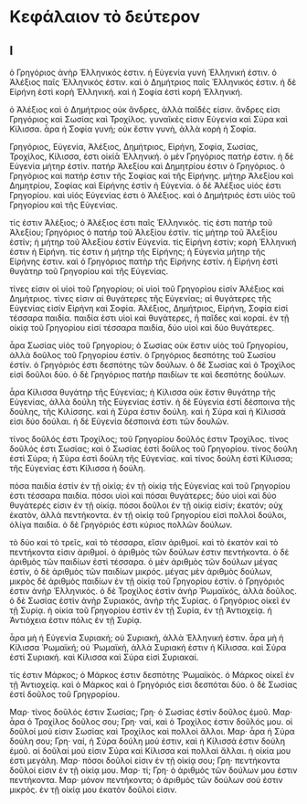 # Κεφάλαιον τὸ δεύτερον
## I

ὁ Γρηγόριος ἀνὴρ Ἑλληνικός ἐστιν. ἡ Εὐγενία γυνὴ Ἑλληνική ἐστιν. ὁ Ἀλέξιος παῖς Ἑλληνικός ἐστιν. καὶ ὁ Δημήτριος παῖς Ἑλληνικός ἐστιν. ἡ δὲ Εἰρήνη ἐστὶ κορὴ Ἑλληνική. καὶ ἡ Σοφία ἐστὶ κορή Ἑλληνική.

ὁ Ἀλέξιος καὶ ὁ Δημήτριος οὐκ ἄνδρες, ἀλλὰ παῖδές εἰσιν. ἄνδρες εἰσι Γρηγόριος καὶ Σωσίας καὶ Τροχίλος. γυναῖκές εἰσιν Εὐγενία καὶ Σύρα καὶ Κίλισσα. ἆρα ἡ Σοφία γυνή; οὐκ ἔστιν γυνὴ, ἀλλὰ κορὴ ἡ Σοφία.

Γρηγόριος, Εὐγενία, Ἀλέξιος, Δημήτριος, Εἰρήνη, Σοφία, Σωσίας, Τροχίλος, Κίλισσα, ἐστι οἰκίᾱ Ἑλληνική. ὁ μὲν Γρηγόριος πατήρ ἐστιν. ἡ δὲ Εὐγενία μήτηρ ἐστίν. πατήρ Ἀλεξίου καὶ Δημητρίου ἐστιν ὁ Γρηγόριος. ὁ Γρηγόριος καὶ πατήρ ἐστιν τῆς Σοφίας καὶ τῆς Εἰρήνης. μήτηρ Ἀλεξίου καὶ Δημητρίου, Σοφίας καὶ Εἰρήνης ἐστὶν ἡ Εὐγενία. ὁ δὲ Ἀλέξιος υἱός ἐστι Γρηγορίου. καὶ υἱός Εὐγενίας ἐστι ὁ Ἀλέξιος. καὶ ὁ Δημήτριός ἐστι υἱὸς τοῦ Γρηγορίου καὶ τῆς Εὐγενίας.

τίς ἐστιν Ἀλέξιος; ὁ Ἀλέξιος ἐστι παῖς Ἑλληνικός. τίς ἐστι πατήρ τοῦ Ἀλεξίου; Γρηγόριος ὁ πατήρ τοῦ Ἀλεξίου ἐστίν. τίς μήτηρ τοῦ Ἀλεξίου ἐστίν; ἡ μήτηρ τοῦ Ἀλεξίου ἐστίν Εὐγενία. τίς Εἰρήνη ἐστίν; κορὴ Ἑλληνική ἐστιν ἡ Εἰρήνη. τίς ἐστιν ἡ μήτηρ τῆς Εἰρήνης; ἡ Εὐγενία μήτηρ τῆς Εἰρήνης ἐστιν. καὶ ὁ Γρηγόριος πατὴρ τῆς Εἰρήνης ἐστίν. ἡ Εἰρήνη ἐστὶ θυγάτηρ τοῦ Γρηγορίου καὶ τῆς Εὐγενίας.

τίνες εἰσιν οἱ υἱοὶ τοῦ Γρηγορίου; οἱ υἱοὶ τοῦ Γρηγορίου εἰσίν Ἀλέξιος καὶ Δημήτριος. τίνες εἰσιν αἱ θυγάτερες τῆς Εὐγενίας; αἱ θυγάτερες τῆς Εὐγενίας εἰσίν Εἰρήνη καὶ Σοφία. Ἀλέξιος, Δημήτριος, Εἰρήνη, Σοφία εἰσί τέσσαρα παιδία. παιδία ἐστι υἱοὶ καὶ θυγάτερες, ἢ παῖδες καὶ κοραί. ἐν τῇ οἰκίᾳ τοῦ Γρηγορίου εἰσί τέσσαρα παιδία, δύο υἱοὶ καὶ δύο θυγάτερες.

ἆρα Σωσίας υἱὸς τοῦ Γρηγορίου; ὁ Σωσίας οὐκ ἔστιν υἱὸς τοῦ Γρηγορίου, ἀλλὰ δοῦλος τοῦ Γρηγορίου ἐστίν. ὁ Γρηγόριος δεσπότης τοῦ Σωσίου ἐστίν. ὁ Γρηγόριός ἐστι δεσπότης τῶν δούλων. ὁ δὲ Σωσίας καὶ ὁ Τροχίλος εἰσί δοῦλοι δύο. ὁ δὲ Γρηγόριος πατὴρ παιδίων τε καὶ δεσπότης δούλων.

ἆρα Κίλισσα θυγάτηρ τῆς Εὐγενίας; ἡ Κίλισσα οὐκ ἔστιν θυγάτηρ τῆς Εὐγενίας, ἀλλὰ δούλη τῆς Εὐγενίας ἐστίν. ἡ δὲ Εὐγενία ἐστί δέσποινα τῆς δούλης, τῆς Κιλίσσης. καὶ ἡ Σύρα ἐστιν δούλη. καὶ ἡ Σύρα καὶ ἡ Κίλισσά εἰσι δύο δούλαι. ἡ δὲ Εὐγενία δέσποινά ἐστι τῶν δουλῶν.

τίνος δοῦλός ἐστι Τροχίλος; τοῦ Γρηγορίου δοῦλός ἐστιν Τροχίλος. τίνος δοῦλός ἐστι Σωσίας; καὶ ὁ Σωσίας ἐστὶ δοῦλος τοῦ Γρηγορίου. τίνος δούλη ἐστὶ Σύρα; ἡ Σύρα ἐστὶ δούλη τῆς Εὐγενίας. καὶ τίνος δούλη ἐστὶ Κίλισσα; τῆς Εὐγενίας ἐστι Κίλισσα ἡ δούλη.

πόσα παιδία ἐστίν ἐν τῇ οἰκίᾳ; ἐν τῇ οἰκίᾳ τῆς Εὐγενίας καὶ τοῦ Γρηγορίου ἐστι τέσσαρα παιδία. πόσοι υἱοὶ καὶ πόσαι θυγάτερες; δύο υἱοὶ καὶ δύο θυγάτερές εἰσιν ἐν τῇ οἰκίᾳ. πόσοι δοῦλοι ἐν τῇ οἰκίᾳ εἰσίν; ἑκατόν; οὐχ ἑκατὸν, ἀλλὰ πεντήκοντα. ἐν τῇ οἰκίᾳ τοῦ Γρηγορίου εἰσὶ πολλοὶ δούλοι, ὀλίγα παιδία. ὁ δὲ Γρηγόριός ἐστι κύριος πολλῶν δούλων.

τὸ δύο καὶ τὸ τρεῖς, καὶ τὸ τέσσαρα, εἴσιν ἀριθμοί. καὶ τὸ ἑκατὸν καὶ τὸ πεντήκοντα εἰσιν ἀριθμοί. ὁ ἀριθμὸς τῶν δούλων ἐστιν πεντήκοντα. ὁ δὲ ἀριθμὸς τῶν παιδίων ἐστὶ τέσσαρα. ὁ μὲν ἀριθμὸς τῶν δούλων μέγας ἐστίν, ὁ δὲ ἀριθμὸς τῶν παιδίων μικρός. μέγας μὲν ἀριθμὸς δούλων, μικρὸς δὲ ἀριθμὸς παιδίων ἐν τῇ οἰκίᾳ τοῦ Γρηγορίου ἐστίν.
ὁ Γρηγόριός ἐστιν ἀνὴρ Ἑλληνικός. ὁ δὲ Τροχίλος ἐστὶν ἀνὴρ Ῥωμαϊκός, ἀλλὰ δοῦλος. ὁ δὲ Σωσίας ἐστὶν ἀνὴρ Συριακός, ἀνὴρ τῆς Συρίας. ὁ Γρηγόριος οἰκεῖ ἐν τῇ Συρίᾳ. ἡ οἰκία τοῦ Γρηγορίου ἐστὶν ἐν τῇ Συρία, ἐν τῇ Ἀντιοχείᾳ. ἡ Ἀντιόχεια ἐστιν πόλις ἐν τῇ Συρίᾳ.

ἆρα μὴ ἡ Εὐγενία Συριακή; οὐ Συριακή, ἀλλὰ Ἑλληνική ἐστιν. ἆρα μὴ ἡ Κίλισσα Ῥωμαϊκή; οὐ Ῥωμαϊκή, ἀλλὰ Συριακή ἐστιν ἡ Κίλισσα. καὶ Σύρα ἐστί Συριακή. καὶ Κίλισσα καὶ Σύρα εἰσὶ Συριακαί.

τίς ἐστιν Μάρκος; ὁ Μάρκος ἐστιν δεσπότης Ῥωμαϊκὸς. ὁ Μάρκος οἰκεῖ ἐν τῇ Ἀντιοχείᾳ. καὶ ὁ Μάρκος καὶ ὁ Γρηγόριός εἰσι δεσπόται δύο. ὁ δὲ Σωσίας ἐστί δοῦλος τοῦ Γρηγρορίου.

Μαρ· τίνος δοῦλός ἐστιν Σωσίας;
Γρη· ὁ Σωσίας ἐστὶν δοῦλος ἐμοῦ.
Μαρ· ἆρα ὁ Τροχίλος δοῦλος σου;
Γρη· ναί, καὶ ὁ Τροχίλος ἐστιν δοῦλός μου. οἱ δοῦλοί μού εἰσιν Σωσίας καὶ Τροχίλος καὶ πολλοὶ ἄλλοι.
Μαρ· ἆρα ἡ Σύρα δούλη σου;
Γρη· ναί, ἡ Σύρα δούλη μού ἐστιν, καὶ ἡ Κίλισσά ἐστιν δούλη ἐμοῦ. αἱ δοῦλαί μού εἰσιν Σύρα καὶ Κίλισσα καὶ πολλαὶ ἄλλαι. ἡ οἰκία μου ἐστι μεγάλη.
Μαρ· πόσοι δοῦλοί εἰσιν ἐν τῇ οἰκίᾳ σου;
Γρη· πεντήκοντα δοῦλοί εἰσιν ἐν τῇ οἰκίᾳ μου.
Μαρ· τί;
Γρη· ὁ ἀριθμὸς τῶν δούλων μου ἐστιν πεντήκοντα.
Μαρ· μόνον πεντήκοντα; ὁ ἀριθμὸς τῶν δούλων σού ἐστιν μικρός. ἐν τῇ οἰκίᾳ μου ἑκατὸν δοῦλοί εἰσιν.
